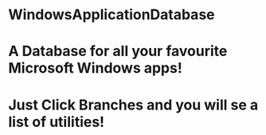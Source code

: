 # WindowsApplicationDatabase
# A Database for all your favourite Microsoft Windows apps!
# Just Click Branches and you will se a list of utilities!

